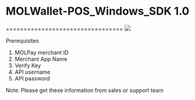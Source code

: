 # MOLWallet-POS_Windows_SDK 1.0
=================================
<img src="https://user-images.githubusercontent.com/38641542/39343453-6726cf3c-4a0f-11e8-978f-cd0e83b411d8.jpg">

Prerequisites

1. MOLPay merchant ID
2. Merchant App Name
3. Verify Key
4. API username
5. API password

Note: Please get these information from sales or support team

